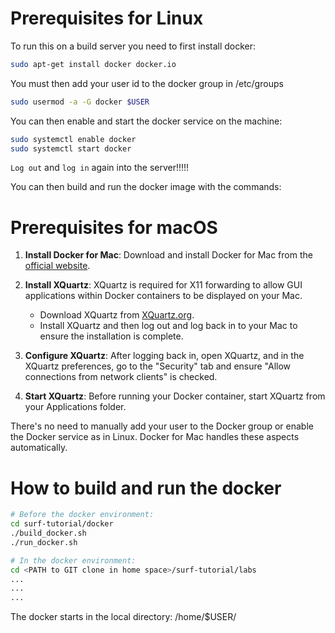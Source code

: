 # Prerequisites for Linux

To run this on a build server you need to first install docker:
```bash
sudo apt-get install docker docker.io
```

You must then add your user id to the docker group in /etc/groups
```bash
sudo usermod -a -G docker $USER
```

You can then enable and start the docker service on the machine:
```bash
sudo systemctl enable docker
sudo systemctl start docker
```

`Log out` and `log in` again into the server!!!!!

You can then build and run the docker image with the commands:

# Prerequisites for macOS

1. **Install Docker for Mac**: Download and install Docker for Mac from the [official website](https://docs.docker.com/docker-for-mac/install/).

2. **Install XQuartz**: XQuartz is required for X11 forwarding to allow GUI applications within Docker containers to be displayed on your Mac.
   - Download XQuartz from [XQuartz.org](https://www.xquartz.org/).
   - Install XQuartz and then log out and log back in to your Mac to ensure the installation is complete.

3. **Configure XQuartz**: After logging back in, open XQuartz, and in the XQuartz preferences, go to the "Security" tab and ensure "Allow connections from network clients" is checked.

4. **Start XQuartz**: Before running your Docker container, start XQuartz from your Applications folder.

There's no need to manually add your user to the Docker group or enable the Docker service as in Linux. Docker for Mac handles these aspects automatically.

# How to build and run the docker

```bash
# Before the docker environment:
cd surf-tutorial/docker
./build_docker.sh
./run_docker.sh

# In the docker environment:
cd <PATH to GIT clone in home space>/surf-tutorial/labs
...
...
...
```

The docker starts in the local directory: /home/$USER/
